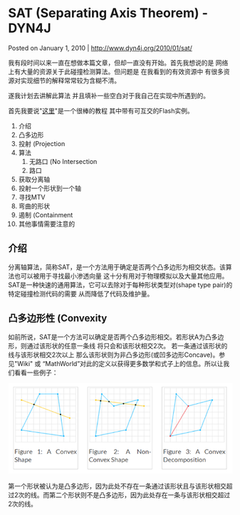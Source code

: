 # SAT (Separating Axis Theorem) - DYN4J
Posted on January 1, 2010  \|  <http://www.dyn4j.org/2010/01/sat/>

我有段时间以来一直在想做本篇文章，但却一直没有开始。首先我想说的是 网络上有大量的资源关于此碰撞检测算法。但问题是 在我看到的有效资源中 有很多资源对实现细节的解释常常较为含糊不清。

遂我计划去讲解此算法 并且填补一些空白对于我自己在实现中所遇到的。

首先我要说"[这里](http://www.metanetsoftware.com/technique/tutorialA.html)"是一个很棒的教程 其中带有可互交的Flash实例。

1. 介绍
2. 凸多边形
3. 投射 (Projection
4. 算法
    1. 无路口 (No Intersection
    2. 路口
5. 获取分离轴
6. 投射一个形状到一个轴
7. 寻找MTV
8. 弯曲的形状
9. 遏制 (Containment
10. 其他事情需要注意的

## 介绍
分离轴算法，简称SAT，是一个方法用于确定是否两个凸多边形为相交状态。该算法也可以被用于寻找最小渗透向量 这十分有用对于物理模拟以及大量其他应用。SAT是一种快速的通用算法，它可以去除对于每种形状类型对(shape type pair)的特定碰撞检测代码的需要 从而降低了代码及维护量。

## 凸多边形性 (Convexity
如前所说，SAT是一个方法可以确定是否两个凸多边形相交。若形状A为凸多边形，则通过该形状的任意一条线 将只会和该形状相交2次。 若一条通过该形状的线与该形状相交2次以上 那么该形状则为非凸多边形(或凹多边形Concave)。参见"Wiki" 或 “MathWorld”对此的定义以获得更多数学和式子上的信息。所以让我们看看一些例子：

![figure1-3](attach/sat_figure1-3.png)


第一个形状被认为是凸多边形，因为此处不存在一条通过该形状且与该形状相交超过2次的线。而第二个形状则不是凸多边形，因为此处存在一条与该形状相交超过2次的线。



